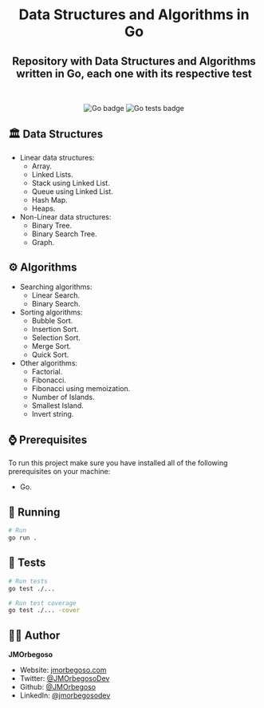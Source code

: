<h1 align="center">Data Structures and Algorithms in Go</h1>
<h2 align="center">Repository with Data Structures and Algorithms written in Go, each one with its respective test</h2>

<br/>

<p align="center">
    <img src="https://img.shields.io/badge/Go-informational?style=flat&logo=go&logoColor=white" alt="Go badge"/>
    <img src="https://img.shields.io/badge/%F0%9F%A7%AA-Go%20tests-brightgreen" alt="Go tests badge"/>
</p>

## 🏛️ Data Structures

- Linear data structures:
  - Array.
  - Linked Lists.
  - Stack using Linked List.
  - Queue using Linked List.
  - Hash Map.
  - Heaps.
- Non-Linear data structures:
  - Binary Tree.
  - Binary Search Tree.
  - Graph.

## ⚙️ Algorithms

- Searching algorithms:
  - Linear Search.
  - Binary Search.
- Sorting algorithms:
  - Bubble Sort.
  - Insertion Sort.
  - Selection Sort.
  - Merge Sort.
  - Quick Sort.
- Other algorithms:
  - Factorial.
  - Fibonacci.
  - Fibonacci using memoization.
  - Number of Islands.
  - Smallest Island.
  - Invert string.

## ⌚ Prerequisites

To run this project make sure you have installed all of the following prerequisites on your machine:

- Go.

## 🚀 Running

```bash
# Run
go run .
```

## 🧪 Tests

```bash
# Run tests
go test ./...

# Run test coverage
go test ./... -cover
```

## 🧑‍💻 Author

**JMOrbegoso**

- Website: [jmorbegoso.com](https://www.jmorbegoso.com)
- Twitter: [@JMOrbegosoDev](https://twitter.com/JMOrbegosoDev/)
- Github: [@JMOrbegoso](https://github.com/JMOrbegoso/)
- LinkedIn: [@jmorbegosodev](https://www.linkedin.com/in/jmorbegosodev/)
